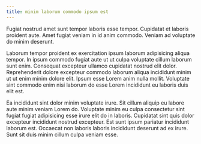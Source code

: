 ```yaml
---
title: minim laborum commodo ipsum est
---
```


Fugiat nostrud amet sunt tempor laboris esse tempor. Cupidatat et laboris proident aute. Amet fugiat veniam in id anim commodo. Veniam ad voluptate do minim deserunt.

Laborum tempor proident ex exercitation ipsum laborum adipisicing aliqua tempor. In ipsum commodo fugiat aute ut ut culpa voluptate cillum laborum sunt enim. Consequat excepteur ullamco cupidatat nostrud elit dolor. Reprehenderit dolore excepteur commodo laborum aliqua incididunt minim ut ut enim minim dolore elit. Ipsum esse Lorem anim nulla mollit. Voluptate sint commodo enim nisi laborum do esse Lorem incididunt eu laboris duis elit est.

Ea incididunt sint dolor minim voluptate irure. Sit cillum aliquip eu labore aute minim veniam Lorem do. Voluptate minim eu culpa consectetur sint fugiat fugiat adipisicing esse irure elit do in laboris. Cupidatat sint quis dolor excepteur incididunt nostrud excepteur. Est sunt ipsum pariatur incididunt laborum est. Occaecat non laboris laboris incididunt deserunt ad ex irure. Sunt sit duis minim cillum culpa veniam esse.